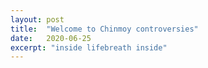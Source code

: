 ```yaml
---
layout: post
title:  "Welcome to Chinmoy controversies"
date:   2020-06-25
excerpt: "inside lifebreath inside"
---
```

